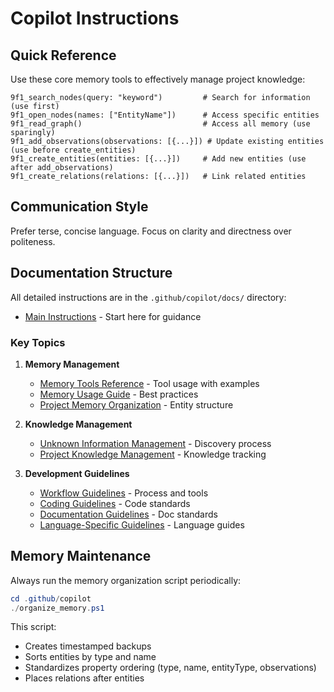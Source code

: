 # Copilot Instructions

## Quick Reference

Use these core memory tools to effectively manage project knowledge:

```text
9f1_search_nodes(query: "keyword")         # Search for information (use first)
9f1_open_nodes(names: ["EntityName"])      # Access specific entities
9f1_read_graph()                           # Access all memory (use sparingly)
9f1_add_observations(observations: [{...}]) # Update existing entities (use before create_entities)
9f1_create_entities(entities: [{...}])     # Add new entities (use after add_observations)
9f1_create_relations(relations: [{...}])   # Link related entities
```

## Communication Style

Prefer terse, concise language. Focus on clarity and directness over politeness.

## Documentation Structure

All detailed instructions are in the `.github/copilot/docs/` directory:

- [Main Instructions](copilot/docs/main-instructions.md) - Start here for guidance

### Key Topics

1. **Memory Management**
   - [Memory Tools Reference](copilot/docs/memory-tools-reference.md) - Tool usage with examples
   - [Memory Usage Guide](copilot/docs/memory-usage-guide.md) - Best practices
   - [Project Memory Organization](copilot/docs/project-memory-organization.md) - Entity structure

2. **Knowledge Management**
   - [Unknown Information Management](copilot/docs/unknown-info-management.md) - Discovery process
   - [Project Knowledge Management](copilot/docs/project-knowledge-management.md) - Knowledge tracking

3. **Development Guidelines**
   - [Workflow Guidelines](copilot/docs/workflow-guidelines.md) - Process and tools
   - [Coding Guidelines](copilot/docs/coding-guidelines.md) - Code standards
   - [Documentation Guidelines](copilot/docs/documentation-guidelines.md) - Doc standards
   - [Language-Specific Guidelines](copilot/docs/language-specific-guidelines.md) - Language guides

## Memory Maintenance

Always run the memory organization script periodically:

```powershell
cd .github/copilot
./organize_memory.ps1
```

This script:

- Creates timestamped backups
- Sorts entities by type and name
- Standardizes property ordering (type, name, entityType, observations)
- Places relations after entities
